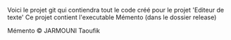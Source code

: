 Voici le projet git qui contiendra tout le code créé pour le projet 'Editeur de texte' 
Ce projet contient l'executable Mémento (dans le dossier release)

Mémento © JARMOUNI Taoufik
